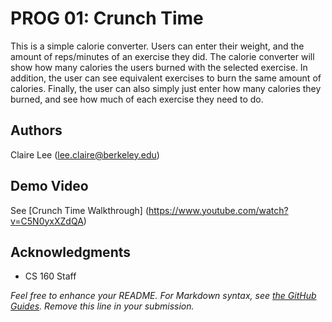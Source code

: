 # PROG 01: Crunch Time

This is a simple calorie converter. Users can enter their weight, and the amount of reps/minutes of an exercise they did. The calorie converter will show how many calories the users burned with the selected exercise. In addition, the user can see equivalent exercises to burn the same amount of calories. Finally, the user can also simply just enter how many calories they burned, and see how much of each exercise they need to do.

## Authors

Claire Lee ([lee.claire@berkeley.edu](mailto:lee.claire@berkeley.edu))

## Demo Video

See [Crunch Time Walkthrough] (https://www.youtube.com/watch?v=C5N0yxXZdQA)

## Acknowledgments

* CS 160 Staff

*Feel free to enhance your README. For Markdown syntax, see [the GitHub Guides](https://guides.github.com/features/mastering-markdown/). Remove this line in your submission.*
